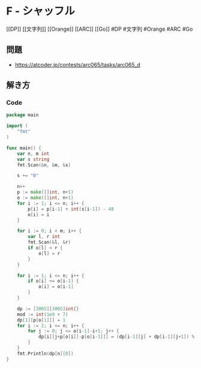 # F - シャッフル
[[DP]] [[文字列]] [[Orange]] [[ARC]] [[Go]]
#DP  #文字列 #Orange #ARC #Go 

## 問題
- https://atcoder.jp/contests/arc065/tasks/arc065_d

## 解き方
### Code
```go
package main

import (
	"fmt"
)

func main() {
	var n, m int
	var s string
	fmt.Scan(&n, &m, &s)

	s += "0"

	n++
	p := make([]int, n+1)
	o := make([]int, n+1)
	for i := 1; i <= n; i++ {
		p[i] = p[i-1] + int(s[i-1]) - 48
		o[i] = i
	}

	for i := 0; i < m; i++ {
		var l, r int
		fmt.Scan(&l, &r)
		if o[l] < r {
			o[l] = r
		}
	}

	for i := 1; i <= n; i++ {
		if o[i] <= o[i-1] {
			o[i] = o[i-1]
		}
	}

	dp := [3005][3005]int{}
	mod := int(1e9 + 7)
	dp[1][p[o[1]]] = 1
	for i := 2; i <= n; i++ {
		for j := 0; j <= o[i-1]-i+1; j++ {
			dp[i][j+p[o[i]]-p[o[i-1]]] = (dp[i-1][j] + dp[i-1][j+1]) % mod
		}
	}
	fmt.Println(dp[n][0])
}
```